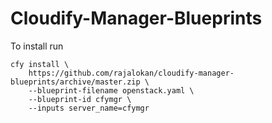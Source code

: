 # Cloudify-Manager-Blueprints

To install run
```
cfy install \
    https://github.com/rajalokan/cloudify-manager-blueprints/archive/master.zip \
    --blueprint-filename openstack.yaml \
    --blueprint-id cfymgr \
    --inputs server_name=cfymgr
```
